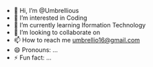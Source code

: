 - 👋 Hi, I’m @Umbrellious
- 👀 I’m interested in Coding 
- 🌱 I’m currently learning Iformation Technology
- 💞️ I’m looking to collaborate on 
- 📫 How to reach me umbrellio16@gmail.com
- 😄 Pronouns: ...
- ⚡ Fun fact: ...

<!---
Umbrellious/Umbrellious is a ✨ special ✨ repository because its `README.md` (this file) appears on your GitHub profile.
You can click the Preview link to take a look at your changes.
--->
